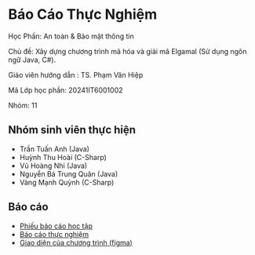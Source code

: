 # Báo Cáo Thực Nghiệm

Học Phần: An toàn & Bảo mật thông tin

Chủ đề: Xây dựng chương trình mã hóa và giải mã Elgamal (Sử dụng ngôn ngữ Java, C#).

Giáo viên hướng dẫn : TS. Phạm Văn Hiệp

Mã Lớp học phần: 20241IT6001002

Nhóm: 11

## Nhóm sinh viên thực hiện

* Trần Tuấn Anh (Java)
* Huỳnh Thu Hoài (C-Sharp)
* Vũ Hoàng Nhi (Java)
* Nguyễn Bá Trung Quân (Java)
* Vàng Mạnh Quỳnh (C-Sharp)



## Báo cáo
* [Phiếu báo cáo học tập](https://docs.google.com/document/d/1Vw5lhn6J2IR5xZxuwWbAGBaDIzZLBMNVxVOe2P3A2tw/edit?usp=sharing)
* [Báo cáo thực nghiệm](https://docs.google.com/document/d/18cmVeJAQDkgCojiI-vkBYLBFnk5nXTWPm9WCwQnIEac/edit?usp=sharing)
* [Giao diện của chương trình (figma)](https://www.figma.com/design/O0ZUXWYYDFDEm8RFxZ6YO9/Mockup-for-elgamal-program?t=mS1C77pZFAJpHgJf-1)

